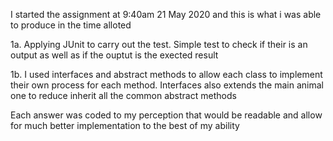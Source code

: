 I started the assignment at 9:40am 21 May 2020 and this is what i was able to produce in the time alloted

1a. Applying JUnit to carry out the test. Simple test to check if their is an output as well as if the ouptut is the exected result

1b. I used interfaces and abstract methods to allow each class to implement their own process for each method. Interfaces also extends the main animal one to reduce inherit all the common abstract methods

Each answer was coded to my perception that would be readable and allow for much better implementation to the best of my ability
